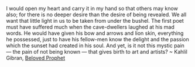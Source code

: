 I would open my heart and carry it in my hand so that others may know also; for there is no deeper desire than the desire of being revealed. We all want that little light in us to be taken from under the bushel. The first poet must have suffered much when the cave-dwellers laughed at his mad words. He would have given his bow and arrows and lion skin, everything he possessed, just to have his fellow-men know the delight and the passion which the sunset had created in his soul. And yet, is it not this mystic pain — the pain of not being known — that gives birth to art and artists? ~ Kahlil Gibran, [Beloved Prophet](https://londonwriterssalon.us4.list-manage.com/track/click?u=8b047263967451488070a8ad0&id=f27fbece0e&e=eb9759f735)